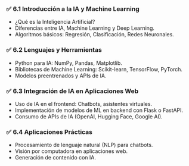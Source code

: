 ### ✅ 6.1 Introducción a la IA y Machine Learning
- ¿Qué es la Inteligencia Artificial?
- Diferencias entre IA, Machine Learning y Deep Learning.
- Algoritmos básicos: Regresión, Clasificación, Redes Neuronales.

### ✅ 6.2 Lenguajes y Herramientas
- Python para IA: NumPy, Pandas, Matplotlib.
- Bibliotecas de Machine Learning: Scikit-learn, TensorFlow, PyTorch.
- Modelos preentrenados y APIs de IA.

### ✅ 6.3 Integración de IA en Aplicaciones Web
- Uso de IA en el frontend: Chatbots, asistentes virtuales.
- Implementación de modelos de ML en backend con Flask o FastAPI.
- Consumo de APIs de IA (OpenAI, Hugging Face, Google AI).

### ✅ 6.4 Aplicaciones Prácticas
- Procesamiento de lenguaje natural (NLP) para chatbots.
- Visión por computadora en aplicaciones web.
- Generación de contenido con IA.